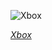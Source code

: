 
![Xbox](https://upload.wikimedia.org/wikipedia/commons/thumb/4/43/Xbox-console.jpg/525px-Xbox-console.jpg)

*[Xbox](https://wikipedia.org/wiki/File:Xbox-console.jpg)*
